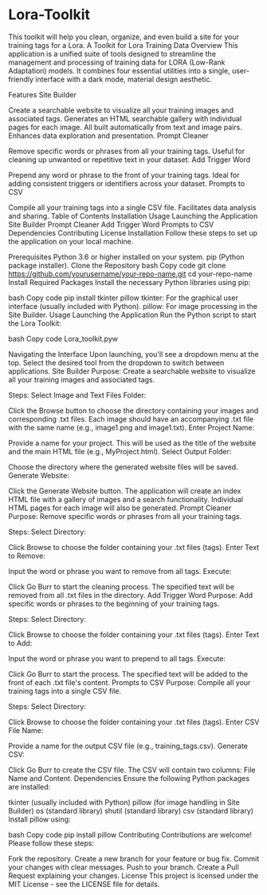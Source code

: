 # Lora-Toolkit
This toolkit will help you clean, organize, and even build a site for your training tags for a Lora.
A Toolkit for Lora Training Data
Overview
This application is a unified suite of tools designed to streamline the management and processing of training data for LORA (Low-Rank Adaptation) models. It combines four essential utilities into a single, user-friendly interface with a dark mode, material design aesthetic.

Features
Site Builder

Create a searchable website to visualize all your training images and associated tags.
Generates an HTML searchable gallery with individual pages for each image. All built automatically from text and image pairs.
Enhances data exploration and presentation.
Prompt Cleaner

Remove specific words or phrases from all your training tags.
Useful for cleaning up unwanted or repetitive text in your dataset.
Add Trigger Word

Prepend any word or phrase to the front of your training tags.
Ideal for adding consistent triggers or identifiers across your dataset.
Prompts to CSV

Compile all your training tags into a single CSV file.
Facilitates data analysis and sharing.
Table of Contents
Installation
Usage
Launching the Application
Site Builder
Prompt Cleaner
Add Trigger Word
Prompts to CSV
Dependencies
Contributing
License
Installation
Follow these steps to set up the application on your local machine.

Prerequisites
Python 3.6 or higher installed on your system.
pip (Python package installer).
Clone the Repository
bash
Copy code
git clone https://github.com/yourusername/your-repo-name.git
cd your-repo-name
Install Required Packages
Install the necessary Python libraries using pip:

bash
Copy code
pip install tkinter pillow
tkinter: For the graphical user interface (usually included with Python).
pillow: For image processing in the Site Builder.
Usage
Launching the Application
Run the Python script to start the Lora Toolkit:

bash
Copy code
Lora_toolkit.pyw

Navigating the Interface
Upon launching, you'll see a dropdown menu at the top.
Select the desired tool from the dropdown to switch between applications.
Site Builder
Purpose: Create a searchable website to visualize all your training images and associated tags.

Steps:
Select Image and Text Files Folder:

Click the Browse button to choose the directory containing your images and corresponding .txt files.
Each image should have an accompanying .txt file with the same name (e.g., image1.png and image1.txt).
Enter Project Name:

Provide a name for your project. This will be used as the title of the website and the main HTML file (e.g., MyProject.html).
Select Output Folder:

Choose the directory where the generated website files will be saved.
Generate Website:

Click the Generate Website button.
The application will create an index HTML file with a gallery of images and a search functionality.
Individual HTML pages for each image will also be generated.
Prompt Cleaner
Purpose: Remove specific words or phrases from all your training tags.

Steps:
Select Directory:

Click Browse to choose the folder containing your .txt files (tags).
Enter Text to Remove:

Input the word or phrase you want to remove from all tags.
Execute:

Click Go Burr to start the cleaning process.
The specified text will be removed from all .txt files in the directory.
Add Trigger Word
Purpose: Add specific words or phrases to the beginning of your training tags.

Steps:
Select Directory:

Click Browse to choose the folder containing your .txt files (tags).
Enter Text to Add:

Input the word or phrase you want to prepend to all tags.
Execute:

Click Go Burr to start the process.
The specified text will be added to the front of each .txt file's content.
Prompts to CSV
Purpose: Compile all your training tags into a single CSV file.

Steps:
Select Directory:

Click Browse to choose the folder containing your .txt files (tags).
Enter CSV File Name:

Provide a name for the output CSV file (e.g., training_tags.csv).
Generate CSV:

Click Go Burr to create the CSV file.
The CSV will contain two columns: File Name and Content.
Dependencies
Ensure the following Python packages are installed:

tkinter (usually included with Python)
pillow (for image handling in Site Builder)
os (standard library)
shutil (standard library)
csv (standard library)
Install pillow using:

bash
Copy code
pip install pillow
Contributing
Contributions are welcome! Please follow these steps:

Fork the repository.
Create a new branch for your feature or bug fix.
Commit your changes with clear messages.
Push to your branch.
Create a Pull Request explaining your changes.
License
This project is licensed under the MIT License - see the LICENSE file for details.

